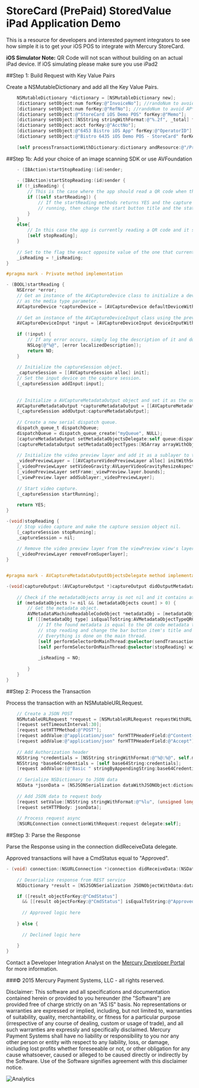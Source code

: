 StoreCard (PrePaid) StoredValue iPad Application Demo
=========
This is a resource for developers and interested payment integrators to see how simple it is to get your iOS POS to integrate with Mercury StoreCard.

**iOS Simulator Note:** QR Code will not scan without building on an actual iPad device. If iOS simulating please make sure you use iPad2

##Step 1: Build Request with Key Value Pairs
  
Create a NSMutableDictionary and add all the Key Value Pairs.
  
```Objective-C
    NSMutableDictionary *dictionary = [NSMutableDictionary new];
    [dictionary setObject:num forKey:@"InvoiceNo"]; //randoNum to avoid AP*
    [dictionary setObject:num forKey:@"RefNo"]; //randoNum to avoid AP*
    [dictionary setObject:@"StoreCard iOS Demo POS" forKey:@"Memo"];
    [dictionary setObject:[NSString stringWithFormat:@"%.2f", _total] forKey:@"Purchase"];
    [dictionary setObject:acct forKey:@"AcctNo"];
    [dictionary setObject:@"6453 Bistro iOS App" forKey:@"OperatorID"];
    [dictionary setObject:@"Bistro 6435 iOS Demo POS - StoreCard" forKey:@"Memo"];
    
    [self processTransactionWithDictionary:dictionary andResource:@"/PrePaid/Sale"];
```

##Step 1b: Add your choice of an image scanning SDK or use AVFoundation
  
```Objective-C
    - (IBAction)startStopReading:(id)sender;
    
    - (IBAction)startStopReading:(id)sender {
    if (!_isReading) {
        // This is the case where the app should read a QR code when the start button is tapped.
        if ([self startReading]) {
            // If the startReading methods returns YES and the capture session is successfully
            // running, then change the start button title and the status message.
        }
    }
    else{
        // In this case the app is currently reading a QR code and it should stop doing so.
        [self stopReading];
    }
    
    // Set to the flag the exact opposite value of the one that currently has.
    _isReading = !_isReading;
}

#pragma mark - Private method implementation

- (BOOL)startReading {
    NSError *error;
    // Get an instance of the AVCaptureDevice class to initialize a device object and provide the video
    // as the media type parameter.
    AVCaptureDevice *captureDevice = [AVCaptureDevice defaultDeviceWithMediaType:AVMediaTypeVideo];
    
    // Get an instance of the AVCaptureDeviceInput class using the previous device object.
    AVCaptureDeviceInput *input = [AVCaptureDeviceInput deviceInputWithDevice:captureDevice error:&error];
    
    if (!input) {
        // If any error occurs, simply log the description of it and don't continue any more.
        NSLog(@"%@", [error localizedDescription]);
        return NO;
    }
    
    // Initialize the captureSession object.
    _captureSession = [[AVCaptureSession alloc] init];
    // Set the input device on the capture session.
    [_captureSession addInput:input];
    
    
    // Initialize a AVCaptureMetadataOutput object and set it as the output device to the capture session.
    AVCaptureMetadataOutput *captureMetadataOutput = [[AVCaptureMetadataOutput alloc] init];
    [_captureSession addOutput:captureMetadataOutput];
    
    // Create a new serial dispatch queue.
    dispatch_queue_t dispatchQueue;
    dispatchQueue = dispatch_queue_create("myQueue", NULL);
    [captureMetadataOutput setMetadataObjectsDelegate:self queue:dispatchQueue];
    [captureMetadataOutput setMetadataObjectTypes:[NSArray arrayWithObject:AVMetadataObjectTypeQRCode]];
    
    // Initialize the video preview layer and add it as a sublayer to the viewPreview view's layer.
    _videoPreviewLayer = [[AVCaptureVideoPreviewLayer alloc] initWithSession:_captureSession];
    [_videoPreviewLayer setVideoGravity:AVLayerVideoGravityResizeAspectFill];
    [_videoPreviewLayer setFrame:_viewPreview.layer.bounds];
    [_viewPreview.layer addSublayer:_videoPreviewLayer];
    
    // Start video capture.
    [_captureSession startRunning];
    
    return YES;
}

-(void)stopReading {
    // Stop video capture and make the capture session object nil.
    [_captureSession stopRunning];
    _captureSession = nil;
    
    // Remove the video preview layer from the viewPreview view's layer.
    [_videoPreviewLayer removeFromSuperlayer];
}


#pragma mark - AVCaptureMetadataOutputObjectsDelegate method implementation

-(void)captureOutput:(AVCaptureOutput *)captureOutput didOutputMetadataObjects:(NSArray *)metadataObjects fromConnection:(AVCaptureConnection *)connection {
    
    // Check if the metadataObjects array is not nil and it contains at least one object.
    if (metadataObjects != nil && [metadataObjects count] > 0) {
        // Get the metadata object.
        AVMetadataMachineReadableCodeObject *metadataObj = [metadataObjects objectAtIndex:0];
        if ([[metadataObj type] isEqualToString:AVMetadataObjectTypeQRCode]) {
            // If the found metadata is equal to the QR code metadata then update the status label's text,
            // stop reading and change the bar button item's title and the flag's value.
            // Everything is done on the main thread.
            [self performSelectorOnMainThread:@selector(sendTransaction:) withObject:[metadataObj stringValue] waitUntilDone:NO];
            [self performSelectorOnMainThread:@selector(stopReading) withObject:nil waitUntilDone:NO];
            
            _isReading = NO;
            
        }
    }
}


```


##Step 2: Process the Transaction

Process the transaction with an NSMutableURLRequest.

```Objective-C
    // Create a JSON POST
    NSMutableURLRequest *request = [NSMutableURLRequest requestWithURL:[NSURL URLWithString:self.url]];
    [request setTimeoutInterval:30];
    [request setHTTPMethod:@"POST"];
    [request addValue:@"application/json" forHTTPHeaderField:@"Content-Type"];
    [request addValue:@"application/json" forHTTPHeaderField:@"Accept"];
  
    // Add Authorization header
    NSString *credentials = [NSString stringWithFormat:@"%@:%@", self.merchantID, self.merchantPassword];
    NSString *base64Credentials = [self base64String:credentials];
    [request addValue:[@"Basic " stringByAppendingString:base64Credentials] forHTTPHeaderField:@"Authorization"];
    
    // Serialize NSDictionary to JSON data
    NSData *jsonData = [NSJSONSerialization dataWithJSONObject:dictionary options:NSJSONWritingPrettyPrinted error:nil];
    
    // Add JSON data to request body
    [request setValue:[NSString stringWithFormat:@"%lu", (unsigned long)[jsonData length]] forHTTPHeaderField:@"Content-Length"];
    [request setHTTPBody: jsonData];
    
    // Process request async
    [NSURLConnection connectionWithRequest:request delegate:self];
```
##Step 3: Parse the Response

Parse the Response using in the connection didReceiveData delegate.

Approved transactions will have a CmdStatus equal to "Approved".

```Objective-C
- (void) connection:(NSURLConnection *)connection didReceiveData:(NSData *)data {
    
    // Deserialize response from REST service
    NSDictionary *result = [NSJSONSerialization JSONObjectWithData:data options:kNilOptions error:nil];

    if ([result objectForKey:@"CmdStatus"]
      && [[result objectForKey:@"CmdStatus"] isEqualToString:@"Approved"]) {
      
      // Approved logic here
      
    } else {
      
      // Declined logic here
      
    }
}
```

Contact a Developer Integration Analyst on the [Mercury Developer Portal](http://developer.mercurypay.com/solutions/mobiletablet-retail-json-objectivec/) for more information.

###© 2015 Mercury Payment Systems, LLC - all rights reserved.

Disclaimer:
This software and all specifications and documentation contained herein or provided to you hereunder (the "Software") are provided free of charge strictly on an "AS IS" basis. No representations or warranties are expressed or implied, including, but not limited to, warranties of suitability, quality, merchantability, or fitness for a particular purpose (irrespective of any course of dealing, custom or usage of trade), and all such warranties are expressly and specifically disclaimed. Mercury Payment Systems shall have no liability or responsibility to you nor any other person or entity with respect to any liability, loss, or damage, including lost profits whether foreseeable or not, or other obligation for any cause whatsoever, caused or alleged to be caused directly or indirectly by the Software. Use of the Software signifies agreement with this disclaimer notice.

![Analytics](https://ga-beacon.appspot.com/UA-60858025-15/StoreCard.ObjC/readme?pixel)

